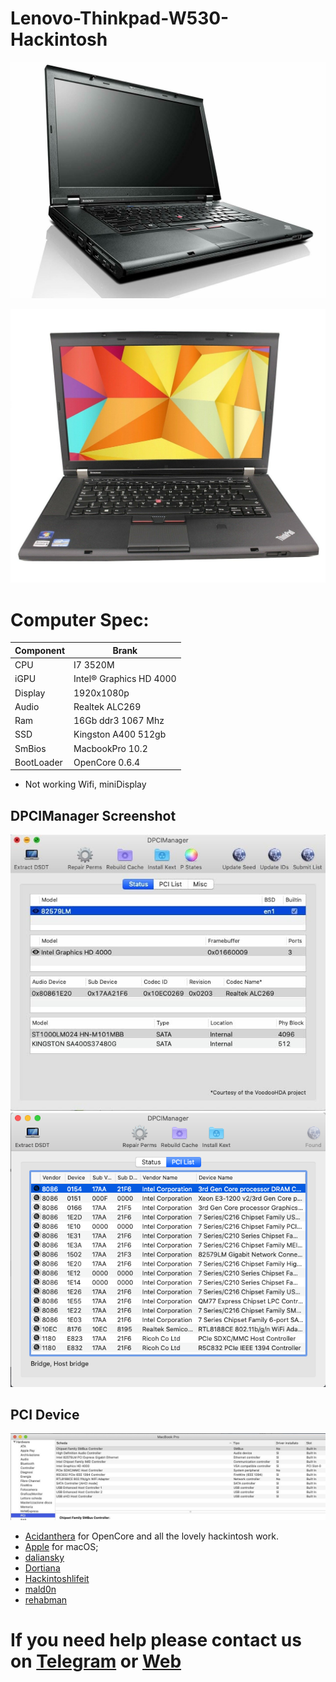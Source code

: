 # Lenovo-Thinkpad-W530-Hackintosh

![descrizione](./Screenshot/1.jpg)

![descrizione](./Screenshot/2.jpg)

# Computer Spec:

| Component        | Brank                              |
| ---------------- | ---------------------------------- |
| CPU              | I7 3520M                           |
| iGPU             | Intel® Graphics HD 4000            |
| Display          | 1920x1080p                         |
| Audio            | Realtek ALC269                     |
| Ram              | 16Gb ddr3 1067 Mhz                 |
| SSD              | Kingston A400 512gb                |
| SmBios           | MacbookPro 10.2                    |
| BootLoader       | OpenCore 0.6.4                     |

- Not working
Wifi, miniDisplay 

## DPCIManager Screenshot

![infodp1](./Screenshot/3.jpg)
![infodp2](./Screenshot/4.png)

## PCI Device
![infodp1](./Screenshot/5.png)

- [Acidanthera](https://github.com/acidanthera) for OpenCore and all the lovely hackintosh work.
- [Apple](https://apple.com) for macOS;
- [daliansky](https://github.com/daliansky)
- [Dortiana](https://github.com/dortania)
- [Hackintoshlifeit](https://github.com/Hackintoshlifeit)
- [mald0n](https://github.com/MaLd0n)
- [rehabman](https://github.com/RehabMan)

# If you need help please contact us on [Telegram](https://t.me/HackintoshLife_it) or [Web](https://www.hackintoshlife.it/)
